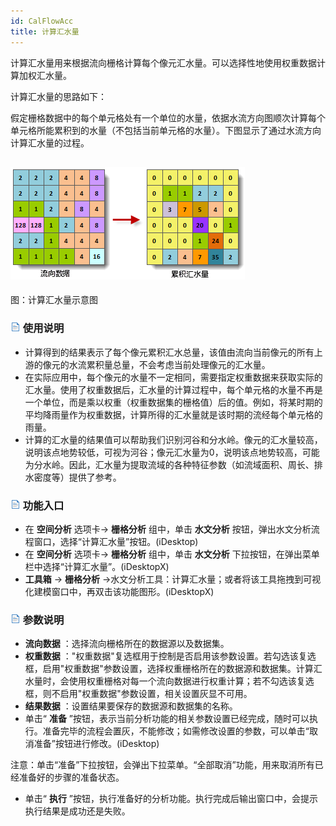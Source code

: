 ```yaml
---
id: CalFlowAcc
title: 计算汇水量
---
```

计算汇水量用来根据流向栅格计算每个像元汇水量。可以选择性地使用权重数据计算加权汇水量。

计算汇水量的思路如下：

假定栅格数据中的每个单元格处有一个单位的水量，依据水流方向图顺次计算每个单元格所能累积到的水量（不包括当前单元格的水量）。下图显示了通过水流方向计算汇水量的过程。

![](img/FlowAcc1.png)  
---  
图：计算汇水量示意图  
  
### ![](../img/read.gif) 使用说明

  * 计算得到的结果表示了每个像元累积汇水总量，该值由流向当前像元的所有上游的像元的水流累积量总量，不会考虑当前处理像元的汇水量。
  * 在实际应用中，每个像元的水量不一定相同，需要指定权重数据来获取实际的汇水量。使用了权重数据后，汇水量的计算过程中，每个单元格的水量不再是一个单位，而是乘以权重（权重数据集的栅格值）后的值。例如，将某时期的平均降雨量作为权重数据，计算所得的汇水量就是该时期的流经每个单元格的雨量。 
  * 计算的汇水量的结果值可以帮助我们识别河谷和分水岭。像元的汇水量较高，说明该点地势较低，可视为河谷；像元汇水量为0，说明该点地势较高，可能为分水岭。因此，汇水量为提取流域的各种特征参数（如流域面积、周长、排水密度等）提供了参考。

### ![](../img/read.gif) 功能入口

  * 在 **空间分析** 选项卡-> **栅格分析** 组中，单击 **水文分析** 按钮，弹出水文分析流程窗口，选择“计算汇水量”按钮。(iDesktop)
  * 在 **空间分析** 选项卡-> **栅格分析** 组中，单击 **水文分析** 下拉按钮，在弹出菜单栏中选择“计算汇水量”。(iDesktopX)
  * **工具箱** -> **栅格分析** ->水文分析工具：计算汇水量；或者将该工具拖拽到可视化建模窗口中，再双击该功能图形。(iDesktopX) 

### ![](../img/read.gif) 参数说明

  * **流向数据** ：选择流向栅格所在的数据源以及数据集。
  * **权重数据** ："权重数据"复选框用于控制是否启用该参数设置。若勾选该复选框，启用"权重数据"参数设置，选择权重栅格所在的数据源和数据集。计算汇水量时，会使用权重栅格对每一个流向数据进行权重计算；若不勾选该复选框，则不启用"权重数据"参数设置，相关设置灰显不可用。
  * **结果数据** ：设置结果要保存的数据源和数据集的名称。
  * 单击“ **准备** ”按钮，表示当前分析功能的相关参数设置已经完成，随时可以执行。准备完毕的流程会置灰，不能修改；如需修改设置的参数，可以单击“取消准备”按钮进行修改。(iDesktop) 

注意：单击“准备”下拉按钮，会弹出下拉菜单。“全部取消”功能，用来取消所有已经准备好的步骤的准备状态。

  * 单击“ **执行** ”按钮，执行准备好的分析功能。执行完成后输出窗口中，会提示执行结果是成功还是失败。
